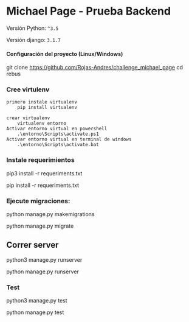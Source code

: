 # Michael Page - Prueba Backend

Versión Python: `^3.5`

Versión django: `3.1.7`

#### Configuración del proyecto (Linux/Windows)

git clone https://github.com/Rojas-Andres/challenge_michael_page
cd rebus

### Cree virtulenv
    primero instale virtualenv
        pip install virtualenv
    
    crear virtualenv
        virtualenv entorno
    Activar entorno virtual en powershell
        .\entorno\Scripts\activate.ps1 
    Activar entorno virtual en terminal de windows
        .\entorno\Scripts\activate.bat 


### Instale requerimientos


pip3 install -r requeriments.txt

pip install -r requeriments.txt


### Ejecute migraciones:


python manage.py makemigrations

python manage.py migrate


## Correr server

python3 manage.py runserver

python manage.py runserver


### Test

python3 manage.py test

python manage.py test